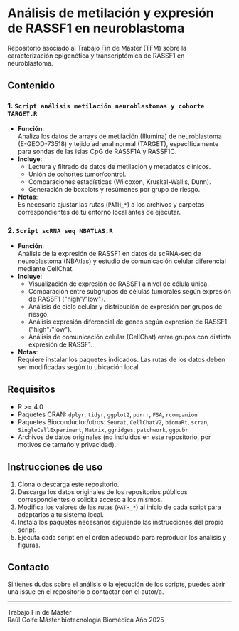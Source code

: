 # Análisis de metilación y expresión de RASSF1 en neuroblastoma

Repositorio asociado al Trabajo Fin de Máster (TFM) sobre la caracterización epigenética y transcriptómica de RASSF1 en neuroblastoma.

## Contenido

### 1. `Script análisis metilación neuroblastomas y cohorte TARGET.R`

- **Función**:  
  Analiza los datos de arrays de metilación (Illumina) de neuroblastoma (E-GEOD-73518) y tejido adrenal normal (TARGET), específicamente para sondas de las islas CpG de RASSF1A y RASSF1C.
- **Incluye**:
  - Lectura y filtrado de datos de metilación y metadatos clínicos.
  - Unión de cohortes tumor/control.
  - Comparaciones estadísticas (Wilcoxon, Kruskal-Wallis, Dunn).
  - Generación de boxplots y resúmenes por grupo de riesgo.
- **Notas**:  
  Es necesario ajustar las rutas (`PATH_*`) a los archivos y carpetas correspondientes de tu entorno local antes de ejecutar.

### 2. `Script scRNA seq NBATLAS.R`

- **Función**:  
  Análisis de la expresión de RASSF1 en datos de scRNA-seq de neuroblastoma (NBAtlas) y estudio de comunicación celular diferencial mediante CellChat.
- **Incluye**:
  - Visualización de expresión de RASSF1 a nivel de célula única.
  - Comparación entre subgrupos de células tumorales según expresión de RASSF1 ("high"/"low").
  - Análisis de ciclo celular y distribución de expresión por grupos de riesgo.
  - Análisis expresión diferencial de genes según expresión de RASSF1 ("high"/"low").
  - Análisis de comunicación celular (CellChat) entre grupos con distinta expresión de RASSF1.
- **Notas**:  
  Requiere instalar los paquetes indicados. Las rutas de los datos deben ser modificadas según tu ubicación local.

## Requisitos

- R >= 4.0
- Paquetes CRAN: `dplyr`, `tidyr`, `ggplot2`, `purrr`, `FSA`, `rcompanion`
- Paquetes Bioconductor/otros: `Seurat`, `CellChatV2`, `biomaRt`, `scran`, `SingleCellExperiment`, `Matrix`, `ggridges`, `patchwork`, `ggpubr`
- Archivos de datos originales (no incluidos en este repositorio, por motivos de tamaño y privacidad).

## Instrucciones de uso

1. Clona o descarga este repositorio.
2. Descarga los datos originales de los repositorios públicos correspondientes o solicita acceso a los mismos.
3. Modifica los valores de las rutas (`PATH_*`) al inicio de cada script para adaptarlos a tu sistema local.
4. Instala los paquetes necesarios siguiendo las instrucciones del propio script.
5. Ejecuta cada script en el orden adecuado para reproducir los análisis y figuras.

## Contacto

Si tienes dudas sobre el análisis o la ejecución de los scripts, puedes abrir una issue en el repositorio o contactar con el autor/a.

---

Trabajo Fin de Máster  
Raúl Golfe
Máster biotecnología Biomédica
Año 2025

